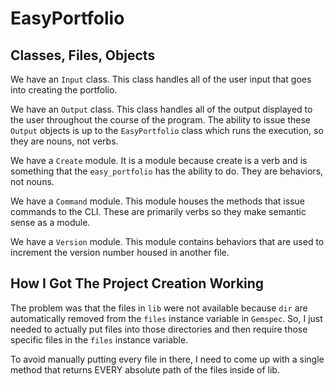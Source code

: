 # EasyPortfolio

## Classes, Files, Objects

We have an `Input` class. This class handles all of the user input that goes into creating the portfolio. 

We have an `Output` class. This class handles all of the output displayed to the user throughout the course of the program. The ability to issue these `Output` objects is up to the `EasyPortfolio` class which runs the execution, so they are nouns, not verbs. 

We have a `Create` module. It is a module because create is a verb and is something that the `easy_portfolio` has the ability to do. They are behaviors, not nouns.

We have a `Command` module. This module houses the methods that issue commands to the CLI. These are primarily verbs so they make semantic sense as a module.

We have a `Version` module. This module contains behaviors that are used to increment the version number housed in another file.

## How I Got The Project Creation Working

The problem was that the files in `lib` were not available because `dir` are automatically removed from the `files` instance variable in `Gemspec`. So, I just needed to actually put files into those directories and then require those specific files in the `files` instance variable.

To avoid manually putting every file in there, I need to come up with a single method that returns EVERY absolute path of the files inside of lib.